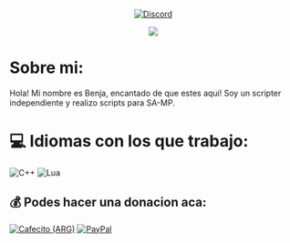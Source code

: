 <div align="center">
  
[![Discord](https://img.shields.io/badge/Discord-%237289DA.svg?logo=discord&logoColor=white)](https://discord.com/users/717764929113030756)

</div>

<div align="center">

[![](https://visitcount.itsvg.in/api?id=0x73616D&icon=2&color=12)](https://visitcount.itsvg.in)

</div>


# Sobre mi:
Hola! Mi nombre es Benja, encantado de que estes aqui!
Soy un scripter independiente y realizo scripts para SA-MP.

# 💻 Idiomas con los que trabajo:
![C++](https://img.shields.io/badge/c++-%2300599C.svg?style=for-the-badge&logo=c%2B%2B&logoColor=white) ![Lua](https://img.shields.io/badge/lua-%232C2D72.svg?style=for-the-badge&logo=lua&logoColor=white)


  ## 💰 Podes hacer una donacion aca:
  [![Cafecito (ARG)](https://img.shields.io/badge/Buy%20Me%20a%20Coffee-ffdd00?style=for-the-badge&logo=buy-me-a-coffee&logoColor=black)](https://cafecito.app/0x73616d) [![PayPal](https://img.shields.io/badge/PayPal-00457C?style=for-the-badge&logo=paypal&logoColor=white)](https://paypal.me/https://paypal.me/0x73616D) 

